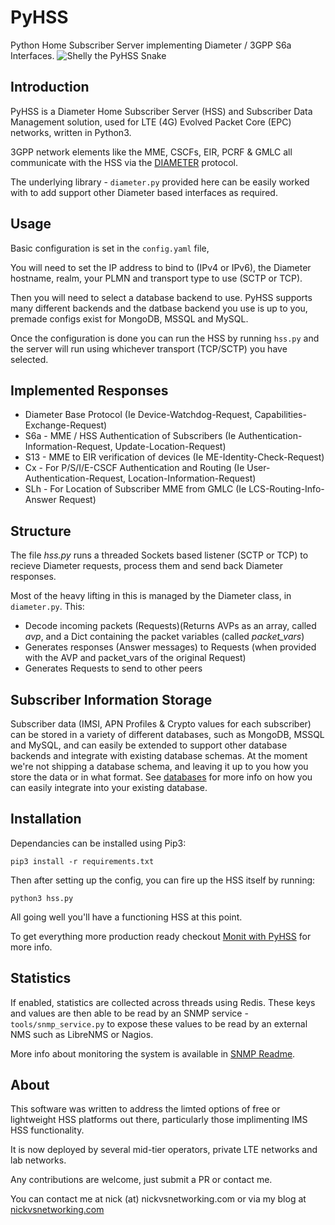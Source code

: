 # PyHSS

Python Home Subscriber Server implementing Diameter / 3GPP S6a Interfaces.
![Shelly the PyHSS Snake](https://github.com/nickvsnetworking/pyhss/blob/master/lib/shelly.png?raw=true)

## Introduction
PyHSS is a Diameter Home Subscriber Server (HSS) and Subscriber Data Management solution, used for LTE (4G) Evolved Packet Core (EPC) networks, written in Python3.

3GPP network elements like the MME, CSCFs, EIR, PCRF & GMLC all communicate with the HSS via the [DIAMETER](https://tools.ietf.org/html/rfc6733) protocol.

The underlying library - ``diameter.py`` provided here can be easily worked with to add support other Diameter based interfaces as required.

## Usage
Basic configuration is set in the ``config.yaml`` file,

You will need to set the IP address to bind to (IPv4 or IPv6), the Diameter hostname, realm, your PLMN and transport type to use (SCTP or TCP).

Then you will need to select a database backend to use. PyHSS supports many different backends and the datbase backend you use is up to you, premade configs exist for MongoDB, MSSQL and MySQL.

Once the configuration is done you can run the HSS by running ``hss.py`` and the server will run using whichever transport (TCP/SCTP) you have selected.

## Implemented Responses 
* Diameter Base Protocol (Ie Device-Watchdog-Request, Capabilities-Exchange-Request)
* S6a - MME / HSS Authentication of Subscribers (Ie Authentication-Information-Request, Update-Location-Request)
* S13 - MME to EIR verification of devices (Ie ME-Identity-Check-Request)
* Cx - For P/S/I/E-CSCF Authentication and Routing (Ie User-Authentication-Request, Location-Information-Request)
* SLh - For Location of Subscriber MME from GMLC (Ie LCS-Routing-Info-Answer Request)

 
## Structure
The file *hss.py* runs a threaded Sockets based listener (SCTP or TCP) to recieve Diameter requests, process them and send back Diameter responses.

Most of the heavy lifting in this is managed by the Diameter class, in ``diameter.py``. This:
 * Decode incoming packets (Requests)(Returns AVPs as an array, called *avp*, and a Dict containing the packet variables (called *packet_vars*)
 * Generates responses (Answer messages) to Requests (when provided with the AVP and packet_vars of the original Request)
 * Generates Requests to send to other peers

 
## Subscriber Information Storage
Subscriber data (IMSI, APN Profiles & Crypto values for each subscriber) can be stored in a variety of different databases, such as MongoDB, MSSQL and MySQL, and can easily be extended to support other database backends and integrate with existing database schemas.
At the moment we're not shipping a database schema, and leaving it up to you how you store the data or in what format.
See [databases](docs/databases.md) for more info on how you can easily integrate into your existing database.

## Installation
Dependancies can be installed using Pip3:
```
pip3 install -r requirements.txt
```

Then after setting up the config, you can fire up the HSS itself by running:
```
python3 hss.py
```

All going well you'll have a functioning HSS at this point.

To get everything more production ready checkout [Monit with PyHSS](docs/monit.md) for more info.

## Statistics
If enabled, statistics are collected across threads using Redis.
These keys and values are then able to be read by an SNMP service - ``tools/snmp_service.py`` to expose these values to be read by an external NMS such as LibreNMS or Nagios.

More info about monitoring the system is available in [SNMP Readme](docs/monitoring.md).

## About
This software was written to address the limted options of free or lightweight HSS platforms out there, particularly those implimenting IMS HSS functionality.

It is now deployed by several mid-tier operators, private LTE networks and lab networks.

Any contributions are welcome, just submit a PR or contact me.

You can contact me at nick (at) nickvsnetworking.com or via my blog at [nickvsnetworking.com](https://nickvsnetworking.com)
